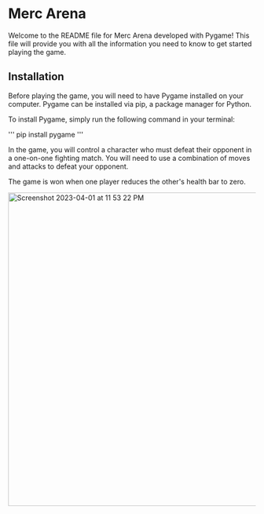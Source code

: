 # Merc Arena

Welcome to the README file for Merc Arena developed with Pygame! This file will provide you with all the information you need to know to get started playing the game.

## Installation
Before playing the game, you will need to have Pygame installed on your computer. Pygame can be installed via pip, a package manager for Python.

To install Pygame, simply run the following command in your terminal:

'''
pip install pygame
'''

In the game, you will control a character who must defeat their opponent in a one-on-one fighting match. You will need to use a combination of moves and attacks to defeat your opponent.

The game is won when one player reduces the other's health bar to zero. 


<img width="639" alt="Screenshot 2023-04-01 at 11 53 22 PM" src="https://user-images.githubusercontent.com/99739280/229308047-e7cb7695-3966-4db7-b2a4-786fe2b908b0.png">
